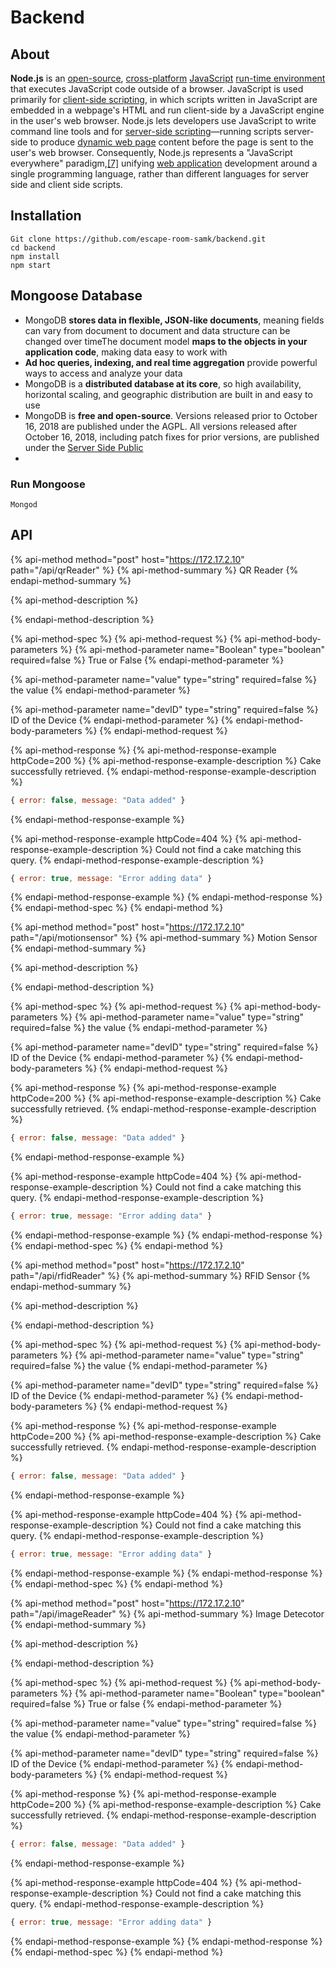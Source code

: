 # Backend

## About

**Node.js** is an [open-source](https://en.wikipedia.org/wiki/Open-source_software), [cross-platform](https://en.wikipedia.org/wiki/Cross-platform) [JavaScript](https://en.wikipedia.org/wiki/JavaScript) [run-time environment](https://en.wikipedia.org/wiki/Runtime_system) that executes JavaScript code outside of a browser. JavaScript is used primarily for [client-side scripting](https://en.wikipedia.org/wiki/Client-side_scripting), in which scripts written in JavaScript are embedded in a webpage's HTML and run client-side by a JavaScript engine in the user's web browser. Node.js lets developers use JavaScript to write command line tools and for [server-side scripting](https://en.wikipedia.org/wiki/Server-side_scripting)—running scripts server-side to produce [dynamic web page](https://en.wikipedia.org/wiki/Dynamic_web_page) content before the page is sent to the user's web browser. Consequently, Node.js represents a "JavaScript everywhere" paradigm,[\[7\]](https://en.wikipedia.org/wiki/Node.js#cite_note-7) unifying [web application](https://en.wikipedia.org/wiki/Web_application) development around a single programming language, rather than different languages for server side and client side scripts.



## Installation

```text
Git clone https://github.com/escape-room-samk/backend.git
cd backend
npm install
npm start
```

## Mongoose Database 

* MongoDB **stores data in flexible, JSON-like documents**, meaning fields can vary from document to document and data structure can be changed over timeThe document model **maps to the objects in your application code**, making data easy to work with
* **Ad hoc queries, indexing, and real time aggregation** provide powerful ways to access and analyze your data
* MongoDB is a **distributed database at its core**, so high availability, horizontal scaling, and geographic distribution are built in and easy to use
* MongoDB is **free and open-source**. Versions released prior to October 16, 2018 are published under the AGPL. All versions released after October 16, 2018, including patch fixes for prior versions, are published under the [Server Side Public](https://www.mongodb.com/licensing/server-side-public-license)
* 
### Run Mongoose 

```text
Mongod
```

## API

{% api-method method="post" host="https://172.17.2.10" path="/api/qrReader" %}
{% api-method-summary %}
QR Reader
{% endapi-method-summary %}

{% api-method-description %}

{% endapi-method-description %}

{% api-method-spec %}
{% api-method-request %}
{% api-method-body-parameters %}
{% api-method-parameter name="Boolean" type="boolean" required=false %}
True or False
{% endapi-method-parameter %}

{% api-method-parameter name="value" type="string" required=false %}
the value
{% endapi-method-parameter %}

{% api-method-parameter name="devID" type="string" required=false %}
ID of the Device
{% endapi-method-parameter %}
{% endapi-method-body-parameters %}
{% endapi-method-request %}

{% api-method-response %}
{% api-method-response-example httpCode=200 %}
{% api-method-response-example-description %}
Cake successfully retrieved.
{% endapi-method-response-example-description %}

```javascript
{ error: false, message: "Data added" }
```
{% endapi-method-response-example %}

{% api-method-response-example httpCode=404 %}
{% api-method-response-example-description %}
Could not find a cake matching this query.
{% endapi-method-response-example-description %}

```javascript
{ error: true, message: "Error adding data" }
```
{% endapi-method-response-example %}
{% endapi-method-response %}
{% endapi-method-spec %}
{% endapi-method %}





{% api-method method="post" host="https://172.17.2.10" path="/api/motionsensor" %}
{% api-method-summary %}
Motion Sensor
{% endapi-method-summary %}

{% api-method-description %}

{% endapi-method-description %}

{% api-method-spec %}
{% api-method-request %}
{% api-method-body-parameters %}
{% api-method-parameter name="value" type="string" required=false %}
the value
{% endapi-method-parameter %}

{% api-method-parameter name="devID" type="string" required=false %}
ID of the Device
{% endapi-method-parameter %}
{% endapi-method-body-parameters %}
{% endapi-method-request %}

{% api-method-response %}
{% api-method-response-example httpCode=200 %}
{% api-method-response-example-description %}
Cake successfully retrieved.
{% endapi-method-response-example-description %}

```javascript
{ error: false, message: "Data added" }
```
{% endapi-method-response-example %}

{% api-method-response-example httpCode=404 %}
{% api-method-response-example-description %}
Could not find a cake matching this query.
{% endapi-method-response-example-description %}

```javascript
{ error: true, message: "Error adding data" }
```
{% endapi-method-response-example %}
{% endapi-method-response %}
{% endapi-method-spec %}
{% endapi-method %}



{% api-method method="post" host="https://172.17.2.10" path="/api/rfidReader" %}
{% api-method-summary %}
RFID Sensor
{% endapi-method-summary %}

{% api-method-description %}

{% endapi-method-description %}

{% api-method-spec %}
{% api-method-request %}
{% api-method-body-parameters %}
{% api-method-parameter name="value" type="string" required=false %}
the value
{% endapi-method-parameter %}

{% api-method-parameter name="devID" type="string" required=false %}
ID of the Device
{% endapi-method-parameter %}
{% endapi-method-body-parameters %}
{% endapi-method-request %}

{% api-method-response %}
{% api-method-response-example httpCode=200 %}
{% api-method-response-example-description %}
Cake successfully retrieved.
{% endapi-method-response-example-description %}

```javascript
{ error: false, message: "Data added" }
```
{% endapi-method-response-example %}

{% api-method-response-example httpCode=404 %}
{% api-method-response-example-description %}
Could not find a cake matching this query.
{% endapi-method-response-example-description %}

```javascript
{ error: true, message: "Error adding data" }
```
{% endapi-method-response-example %}
{% endapi-method-response %}
{% endapi-method-spec %}
{% endapi-method %}



{% api-method method="post" host="https://172.17.2.10" path="/api/imageReader" %}
{% api-method-summary %}
Image Detecotor
{% endapi-method-summary %}

{% api-method-description %}

{% endapi-method-description %}

{% api-method-spec %}
{% api-method-request %}
{% api-method-body-parameters %}
{% api-method-parameter name="Boolean" type="boolean" required=false %}
True or false
{% endapi-method-parameter %}

{% api-method-parameter name="value" type="string" required=false %}
the value
{% endapi-method-parameter %}

{% api-method-parameter name="devID" type="string" required=false %}
ID of the Device
{% endapi-method-parameter %}
{% endapi-method-body-parameters %}
{% endapi-method-request %}

{% api-method-response %}
{% api-method-response-example httpCode=200 %}
{% api-method-response-example-description %}
Cake successfully retrieved.
{% endapi-method-response-example-description %}

```javascript
{ error: false, message: "Data added" }
```
{% endapi-method-response-example %}

{% api-method-response-example httpCode=404 %}
{% api-method-response-example-description %}
Could not find a cake matching this query.
{% endapi-method-response-example-description %}

```javascript
{ error: true, message: "Error adding data" }
```
{% endapi-method-response-example %}
{% endapi-method-response %}
{% endapi-method-spec %}
{% endapi-method %}





